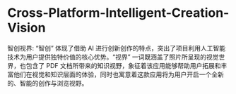 # Cross-Platform-Intelligent-Creation-Vision
智创视界: “智创” 体现了借助 AI 进行创新创作的特点，突出了项目利用人工智能技术为用户提供独特价值的核心优势。“视界” 一词既涵盖了照片所呈现的视觉世界，也包含了 PDF 文档所带来的知识视野，象征着该应用能够帮助用户拓展和丰富他们在视觉和知识层面的体验，同时也寓意着这款应用将为用户开启一个全新的、智能的创作与浏览视野。

